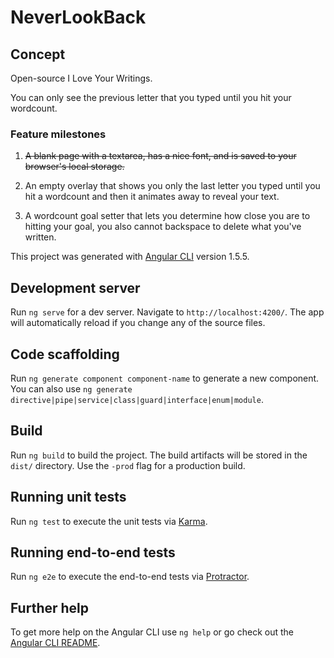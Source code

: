 # NeverLookBack

## Concept

Open-source I Love Your Writings.

You can only see the previous letter that you typed until you hit your wordcount.

### Feature milestones

1) ~~A blank page with a textarea, has a nice font, and is saved to your browser's local storage.~~

2) An empty overlay that shows you only the last letter you typed until you hit a wordcount and then it animates away to reveal your text.

3) A wordcount goal setter that lets you determine how close you are to hitting your goal, you also cannot backspace to delete what you've written.

This project was generated with [Angular CLI](https://github.com/angular/angular-cli) version 1.5.5.

## Development server

Run `ng serve` for a dev server. Navigate to `http://localhost:4200/`. The app will automatically reload if you change any of the source files.

## Code scaffolding

Run `ng generate component component-name` to generate a new component. You can also use `ng generate directive|pipe|service|class|guard|interface|enum|module`.

## Build

Run `ng build` to build the project. The build artifacts will be stored in the `dist/` directory. Use the `-prod` flag for a production build.

## Running unit tests

Run `ng test` to execute the unit tests via [Karma](https://karma-runner.github.io).

## Running end-to-end tests

Run `ng e2e` to execute the end-to-end tests via [Protractor](http://www.protractortest.org/).

## Further help

To get more help on the Angular CLI use `ng help` or go check out the [Angular CLI README](https://github.com/angular/angular-cli/blob/master/README.md).
